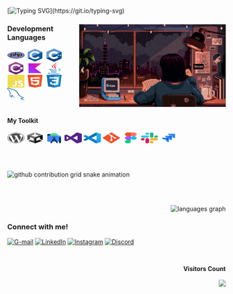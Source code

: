 [![Typing SVG](https://readme-typing-svg.herokuapp.com/?weight=300&&size=25&pause=1000&color=6B378E&random=false&width=524&lines=Hey,+My+name+is+Kaio+Novaes;I'm+22+years+old;I+am+from+Maceio,+AL;I+study+Computer+Science;Be+Welcome!)](https://git.io/typing-svg) 

<div height="190px">
  <img align="right" alt="" height="190px" src="./src/study.gif">
  
  <h3 align="left"> Development Languages </h3>
  
  <div align="left">
    <img align="center" alt="Kaio-PHP" height="30" width="40" src="https://raw.githubusercontent.com/devicons/devicon/master/icons/php/php-original.svg" >
    <img align="center" alt="Kaio-C" height="30" width="40" src="https://raw.githubusercontent.com/devicons/devicon/master/icons/c/c-original.svg">
    <img align="center" alt="Kaio-C++" height="30" width="40" src="https://raw.githubusercontent.com/devicons/devicon/master/icons/cplusplus/cplusplus-original.svg">
    <img align="center" alt="Kaio-Csharp" height="30" width="40" src="https://raw.githubusercontent.com/devicons/devicon/master/icons/csharp/csharp-original.svg">
    <img align="center" alt="Kaio-Kotlin" height="30" width="40" src="https://raw.githubusercontent.com/devicons/devicon/master/icons/kotlin/kotlin-original.svg">
    <img align="center" alt="Kaio-Java" height="30" width="40" src="https://raw.githubusercontent.com/devicons/devicon/master/icons/java/java-original.svg">
    <img align="center" alt="Kaio-Js" height="30" width="40" src="https://raw.githubusercontent.com/devicons/devicon/master/icons/javascript/javascript-plain.svg">
    <img align="center" alt="Kaio-HTML" height="30" width="40" src="https://raw.githubusercontent.com/devicons/devicon/master/icons/html5/html5-original.svg">
    <img align="center" alt="Kaio-CSS" height="30" width="40" src="https://raw.githubusercontent.com/devicons/devicon/master/icons/css3/css3-original.svg">
    <img align="center" alt="Kaio-Java" height="30" width="40" src="https://raw.githubusercontent.com/devicons/devicon/master/icons/mysql/mysql-original.svg">
  </div>
  <div style="display: inline_block"><br>
    <h4 align="left"> My Toolkit </h3>
    <img align="center" alt="Kaio-WordPress" height="25" width="40" src="https://raw.githubusercontent.com/devicons/devicon/master/icons/wordpress/wordpress-plain.svg">
    <img align="center" alt="Kaio-Unity" height="25" width="40" src="https://raw.githubusercontent.com/devicons/devicon/master/icons/unity/unity-original.svg">
    <img align="center" alt="Kaio-AndroidStudio" height="25" width="40" src="https://raw.githubusercontent.com/devicons/devicon/master/icons/androidstudio/androidstudio-original.svg">
    <img align="center" alt="Kaio-VisualStudio" height="25" width="40" src="https://raw.githubusercontent.com/devicons/devicon/master/icons/visualstudio/visualstudio-plain.svg">
    <img align="center" alt="Kaio-Vscode" height="25" width="40" src="https://raw.githubusercontent.com/devicons/devicon/master/icons/vscode/vscode-original.svg">
    <img align="center" alt="Kaio-Git" height="25" width="40" src="https://raw.githubusercontent.com/devicons/devicon/master/icons/git/git-original.svg">
    <img align="center" alt="Kaio-Figma" height="25" width="40" src="https://raw.githubusercontent.com/devicons/devicon/master/icons/figma/figma-original.svg">
    <img align="center" alt="Kaio-Slack" height="25" width="40" src="https://raw.githubusercontent.com/devicons/devicon/master/icons/slack/slack-original.svg">
    <img align="center" alt="Kaio-Jira" height="25" width="40" src="https://raw.githubusercontent.com/devicons/devicon/master/icons/jira/jira-original.svg">
  </div>
</div>

<br><br>

<picture align="center">
  <source media="(prefers-color-scheme: dark)" srcset="https://raw.githubusercontent.com/KaioNovaes/KaioNovaes/output/github-contribution-grid-snake-dark.svg">
  <source media="(prefers-color-scheme: light)" srcset="https://raw.githubusercontent.com/KaioNovaes/KaioNovaes/output/github-contribution-grid-snake-dark.svg">
  <img align="center" alt="github contribution grid snake animation" src="https://raw.githubusercontent.com/KaioNovaes/KaioNovaes/output/github-contribution-grid-  snake.svg">
</picture>

<br><br>

<div align="right">
  <img src="https://github-readme-stats.vercel.app/api/top-langs?username=KaioNovaes&locale=en&hide_title=true&layout=compact&card_width=320&langs_count=8&theme=dracula&hide_border=true" height="145" alt="languages graph"  />
</div>

<div>
  <h3 align="left">Connect with me!</h3>
  
  [![G-mail](https://img.shields.io/badge/-Gmail-000?style=for-the-badge&logo=gmail&logoColor=bd93f9&color=282a36)](mailto:kaionicollas1515@gmail.com)
  [![LinkedIn](https://img.shields.io/badge/-LinkedIn-000?style=for-the-badge&logo=linkedin&logoColor=bd93f9&color=282a36)](https://www.linkedin.com/in/kaio-novaes/)
  [![Instagram](https://img.shields.io/badge/-Instagram-000?style=for-the-badge&logo=instagram&logoColor=bd93f9&color=282a36)](https://www.instagram.com/kaionovaees/)
  [![Discord](https://img.shields.io/badge/-Discord-000?style=for-the-badge&logo=discord&logoColor=bd93f9&color=282a36)](https://discord.gg/KetQwDGd)
  
  <div align="right">
    <br>
      <p><b>Visitors Count</b></p>  
      <p><img align="center" src="https://profile-counter.glitch.me/{KaioNovaes}/count.svg" /></p> 
    <br>
  </div>
</div>
